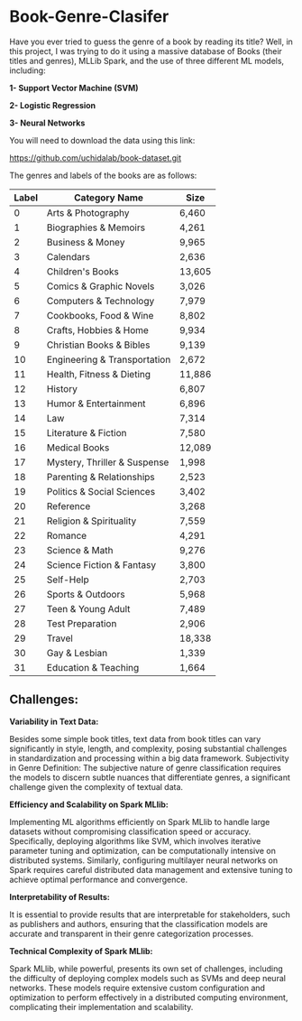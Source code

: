 # Book-Genre-Clasifer
Have you ever tried to guess the genre of a book by reading its title? Well, in this project, I was trying to do it using a massive database of Books (their titles and genres), MLLib Spark, and the use of three different ML models, including:

**1- Support Vector Machine (SVM)**

**2- Logistic Regression**

**3- Neural Networks**

You will need to download the data using this link:

  https://github.com/uchidalab/book-dataset.git

The genres and labels of the books are as follows:

|Label|Category Name|Size|
|---|---|---|
|0|Arts & Photography|6,460|
|1|Biographies & Memoirs|4,261|
|2|Business & Money|9,965|
|3|Calendars|2,636|
|4|Children's Books|13,605|
|5|Comics & Graphic Novels|3,026|
|6|Computers & Technology|7,979|
|7|Cookbooks, Food & Wine|8,802|
|8|Crafts, Hobbies & Home|9,934|
|9|Christian Books & Bibles|9,139|
|10|Engineering & Transportation|2,672|
|11|Health, Fitness & Dieting|11,886|
|12|History|6,807|
|13|Humor & Entertainment|6,896|
|14|Law|7,314|
|15|Literature & Fiction|7,580|
|16|Medical Books|12,089|
|17|Mystery, Thriller & Suspense|1,998|
|18|Parenting & Relationships|2,523|
|19|Politics & Social Sciences|3,402|
|20|Reference|3,268|
|21|Religion & Spirituality|7,559|
|22|Romance|4,291|
|23|Science & Math|9,276|
|24|Science Fiction & Fantasy|3,800|
|25|Self-Help|2,703|
|26|Sports & Outdoors|5,968|
|27|Teen & Young Adult|7,489|
|28|Test Preparation|2,906|
|29|Travel|18,338|
|30|Gay & Lesbian|1,339|
|31|Education & Teaching|1,664|

## Challenges:
**Variability in Text Data:**

Besides some simple book titles, text data from book titles can vary significantly in style, length, and complexity, posing substantial challenges in standardization and processing within a big data framework.
Subjectivity in Genre Definition: The subjective nature of genre classification requires the models to discern subtle nuances that differentiate genres, a significant challenge given the complexity of textual data.

**Efficiency and Scalability on Spark MLlib:** 

Implementing ML algorithms efficiently on Spark MLlib to handle large datasets without compromising classification speed or accuracy. Specifically, deploying algorithms like SVM, which involves iterative parameter tuning and optimization, can be computationally intensive on distributed systems. Similarly, configuring multilayer neural networks on Spark requires careful distributed data management and extensive tuning to achieve optimal performance and convergence.

**Interpretability of Results:**

It is essential to provide results that are interpretable for stakeholders, such as publishers and authors, ensuring that the classification models are accurate and transparent in their genre categorization processes.

**Technical Complexity of Spark MLlib:**

Spark MLlib, while powerful, presents its own set of challenges, including the difficulty of deploying complex models such as SVMs and deep neural networks. These models require extensive custom configuration and optimization to perform effectively in a distributed computing environment, complicating their implementation and scalability.

